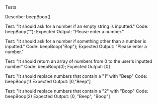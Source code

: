 Tests

Describe: beepBoop()

Test: "It should ask for a number if an empty string is inputted."
Code: beepBoop("");
Expected Output: "Please enter a number."

Test: "It should ask for a number if something other than a number is inputted."
Code: beepBoop("Bop");
Expected Output: "Please enter a number."

Test: "It should return an array of numbers from 0 to the user's inputted number"
Code: beepBoop(0);
Expected Output: [0]

Test: "It should replace numbers that contain a "1" with "Beep"
Code: beepBoop(1)
Expected Output: [0,"Beep"]

Test: "It should replace numbers that contain a "2" with "Boop"
Code: beepBoop(2)
Expected Output: [0, "Beep", "Boop"]